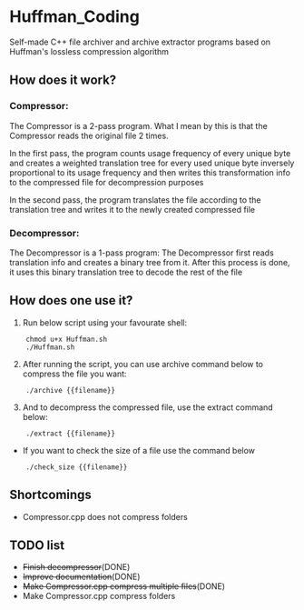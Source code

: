 # Huffman_Coding
Self-made C++ file archiver and archive extractor programs based on Huffman's lossless compression algorithm

## How does it work?
### Compressor:
The Compressor is a 2-pass program. What I mean by this is that the Compressor reads the original file 2 times.

In the first pass, the program counts usage frequency of every unique byte and creates a weighted translation tree for every used unique byte inversely proportional to its usage frequency and then writes this transformation info to the compressed file for decompression purposes

In the second pass, the program translates the file according to the translation tree and writes it to the newly created compressed file

### Decompressor:
The Decompressor is a 1-pass program:
The Decompressor first reads translation info and creates a binary tree from it. After this process is done, it uses this binary translation tree to decode the rest of the file

## How does one use it?

1. Run below script using your favourate shell:
```
    chmod u+x Huffman.sh
    ./Huffman.sh
```

2. After running the script, you can use archive command below to compress the file you want:
```
    ./archive {{filename}}
```
3.  And to decompress the compressed file, use the extract command below:
```
    ./extract {{filename}}
```
* If you want to check the size of a file use the command below
```
    ./check_size {{filename}}
```
## Shortcomings
* Compressor.cpp does not compress folders

## TODO list
* ~~Finish decompressor~~(DONE)
* ~~Improve documentation~~(DONE)
* ~~Make Compressor.cpp compress multiple files~~(DONE)
* Make Compressor.cpp compress folders
